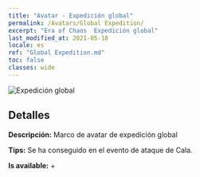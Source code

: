 ```yaml
---
title: "Avatar - Expedición global"
permalink: /Avatars/Global Expedition/
excerpt: "Era of Chaos  Expedición global"
last_modified_at: 2021-05-18
locale: es
ref: "Global Expedition.md"
toc: false
classes: wide
---
```

 ![Expedición global](/images/a/avatarFrame_201.png)

## Detalles

 **Descripción:** Marco de avatar de expedición global 

 **Tips:** Se ha conseguido en el evento de ataque de Cala. 

 **Is available:**  + 

